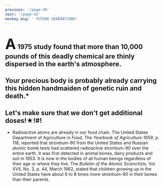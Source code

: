 ```yaml
---
previous: '/page-40'
next: '/page-42'
monkey_msg: ' FUTURE GENERATIONS'
---
```


## <span style="font-size:47px;">A</span> 1975 study found that more than 10,000 pounds of this deadly chemical are thinly dispersed in the earth's atmosphere.
## Your precious body is probably already carrying this hidden handmaiden of genetic ruin and death.*
## Let's make sure that we don't get additional doses!★!#!
* Radioactive atoms are already in our food chain. The United States Department of Agriculture in _Food, The Yearbook of Agriculture 1959_, p. 118, reported that strontium-90 from the United States and Russian atomic bomb tests had scattered radioactive strontium-90 over the entire earth. It was first detected in animal bones, dairy products and soil in 1953. It is now in the bodies of all human beings regardless of their age or where they live. The _Bulletin of the Atomic Scienctists_, Vol. XVII, No. 3, p. 44, March 1962, stated that children growing up in the United States have about 6 to 8 times more strontium-90 in their bones than their parents.
